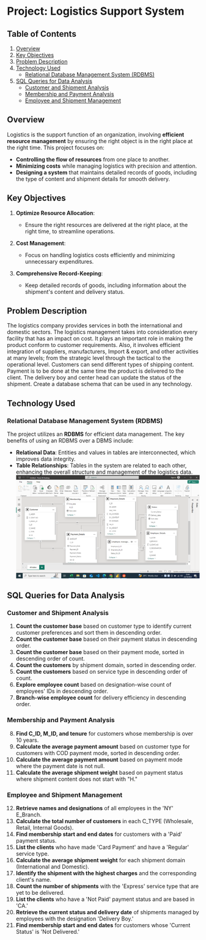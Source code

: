 # Project: Logistics Support System

## Table of Contents

1. [Overview](#overview)
2. [Key Objectives](#key-objectives)
3. [Problem Description](#Problem-Description)
4. [Technology Used](#technology-used)
   - [Relational Database Management System (RDBMS)](#relational-database-management-system-rdbms)
5. [SQL Queries for Data Analysis](#sql-queries-for-data-analysis)
   - [Customer and Shipment Analysis](#customer-and-shipment-analysis)
   - [Membership and Payment Analysis](#membership-and-payment-analysis)
   - [Employee and Shipment Management](#employee-and-shipment-management)

## Overview

Logistics is the support function of an organization, involving **efficient resource management** by ensuring the right object is in the right place at the right time. This project focuses on:

- **Controlling the flow of resources** from one place to another.
- **Minimizing costs** while managing logistics with precision and attention.
- **Designing a system** that maintains detailed records of goods, including the type of content and shipment details for smooth delivery.

## Key Objectives

1. **Optimize Resource Allocation**:
   - Ensure the right resources are delivered at the right place, at the right time, to streamline operations.
   
2. **Cost Management**:
   - Focus on handling logistics costs efficiently and minimizing unnecessary expenditures.

3. **Comprehensive Record-Keeping**:
   - Keep detailed records of goods, including information about the shipment's content and delivery status.
  
## Problem Description 
The logistics company provides services in both the international and domestic sectors. 
The logistics management takes into consideration every facility that has an impact on 
cost. It plays an important role in making the product conform to customer requirements. 
Also, it involves efficient integration of suppliers, manufacturers, Import & export, and 
other activities at many levels; from the strategic level through the tactical to the 
operational level. 
Customers can send different types of shipping content. Payment is to be done at the same 
time the product is delivered to the client. The delivery boy and center head can update 
the status of the shipment. Create a database schema that can be 
used in any technology.

## Technology Used

### Relational Database Management System (RDBMS)

The project utilizes an **RDBMS** for efficient data management. The key benefits of using an RDBMS over a DBMS include:

- **Relational Data**: Entities and values in tables are interconnected, which improves data integrity.
- **Table Relationships**: Tables in the system are related to each other, enhancing the overall structure and management of the logistics data.
  ![Database Schema](database_schema.png)


## SQL Queries for Data Analysis

### Customer and Shipment Analysis
1. **Count the customer base** based on customer type to identify current customer preferences and sort them in descending order.
2. **Count the customer base** based on their payment status in descending order.
3. **Count the customer base** based on their payment mode, sorted in descending order of count.
4. **Count the customers** by shipment domain, sorted in descending order.
5. **Count the customers** based on service type in descending order of count.
6. **Explore employee count** based on designation-wise count of employees' IDs in descending order.
7. **Branch-wise employee count** for delivery efficiency in descending order.

### Membership and Payment Analysis
8. **Find C_ID, M_ID, and tenure** for customers whose membership is over 10 years.
9. **Calculate the average payment amount** based on customer type for customers with COD payment mode, sorted in descending order.
10. **Calculate the average payment amount** based on payment mode where the payment date is not null.
11. **Calculate the average shipment weight** based on payment status where shipment content does not start with "H."

### Employee and Shipment Management
12. **Retrieve names and designations** of all employees in the 'NY' E_Branch.
13. **Calculate the total number of customers** in each C_TYPE (Wholesale, Retail, Internal Goods).
14. **Find membership start and end dates** for customers with a 'Paid' payment status.
15. **List the clients** who have made 'Card Payment' and have a 'Regular' service type.
16. **Calculate the average shipment weight** for each shipment domain (International and Domestic).
17. **Identify the shipment with the highest charges** and the corresponding client's name.
18. **Count the number of shipments** with the 'Express' service type that are yet to be delivered.
19. **List the clients** who have a 'Not Paid' payment status and are based in 'CA.'
20. **Retrieve the current status and delivery date** of shipments managed by employees with the designation 'Delivery Boy.'
21. **Find membership start and end dates** for customers whose 'Current Status' is 'Not Delivered.'
